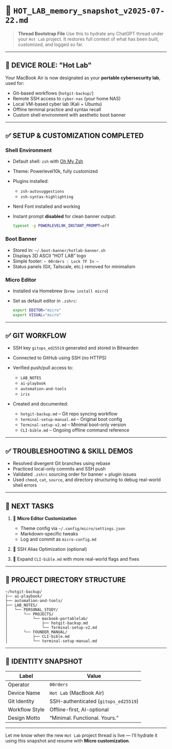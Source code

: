 # 🧠 `HOT_LAB_memory_snapshot_v2025-07-22.md`

> **Thread Bootstrap File**
> Use this to hydrate any ChatGPT thread under your `Hot Lab` project.
> It restores full context of what has been built, customized, and logged so far.

---

## 🔧 DEVICE ROLE: "Hot Lab"

Your MacBook Air is now designated as your **portable cybersecurity lab**, used for:

* Git-based workflows (`hotgit-backup/`)
* Remote SSH access to `cyber-nas` (your home NAS)
* Local VM-based cyber lab (Kali + Ubuntu)
* Offline terminal practice and syntax recall
* Custom shell environment with aesthetic boot banner

---

## ✅ SETUP & CUSTOMIZATION COMPLETED

### Shell Environment

* Default shell: `zsh` with [Oh My Zsh](https://ohmyz.sh/)
* Theme: Powerlevel10k, fully customized
* Plugins installed:

  * `zsh-autosuggestions`
  * `zsh-syntax-highlighting`
* Nerd Font installed and working
* Instant prompt **disabled** for clean banner output:

  ```zsh
  typeset -g POWERLEVEL9K_INSTANT_PROMPT=off
  ```

### Boot Banner

* Stored in: `~/.boot-banner/hotlab-banner.sh`
* Displays 3D ASCII “HOT LAB” logo
* Simple footer: `~ 00rders : Lock TF In ~`
* Status panels (Git, Tailscale, etc.) removed for minimalism

### Micro Editor

* Installed via Homebrew (`brew install micro`)
* Set as default editor in `.zshrc`:

  ```zsh
  export EDITOR="micro"
  export VISUAL="micro"
  ```

---

## ✅ GIT WORKFLOW

* SSH key `gitops_ed25519` generated and stored in Bitwarden
* Connected to GitHub using SSH (no HTTPS)
* Verified push/pull access to:

  * `LAB_NOTES`
  * `ai-playbook`
  * `automation-and-tools`
  * `iris`
* Created and documented:

  * `hotgit-backup.md` – Git repo syncing workflow
  * `terminal-setup-manual.md` – Original boot config
  * `Terminal-setup-v2.md` – Minimal boot-only version
  * `CLI-bible.md` – Ongoing offline command reference

---

## ✅ TROUBLESHOOTING & SKILL DEMOS

* Resolved divergent Git branches using rebase
* Practiced local-only commits and SSH push
* Validated `.zshrc` sourcing order for banner + plugin issues
* Used `chmod`, `cat`, `source`, and directory structuring to debug real-world shell errors

---

## 📌 NEXT TASKS

1. 🎨 **Micro Editor Customization**

   * Theme config via `~/.config/micro/settings.json`
   * Markdown-specific tweaks
   * Log and commit as `micro-config.md`

2. 🔐 SSH Alias Optimization (optional)

3. 🧠 Expand `CLI-bible.md` with more real-world flags and fixes

---

## 📁 PROJECT DIRECTORY STRUCTURE

```
~/hotgit-backup/
├── ai-playbook/
├── automation-and-tools/
├── LAB_NOTES/
│   └── PERSONAL_STUDY/
│       └── PROJECTS/
│           └── macbook-portablelab/
│               ├── hotgit-backup.md
│               └── Terminal-setup-v2.md
│       └── FOUNDER_MANUAL/
│           ├── CLI-bible.md
│           └── terminal-setup-manual.md
```

---

## 🧠 IDENTITY SNAPSHOT

| Label          | Value                                |
| -------------- | ------------------------------------ |
| Operator       | `00rders`                            |
| Device Name    | `Hot Lab` (MacBook Air)              |
| Git Identity   | SSH-authenticated (`gitops_ed25519`) |
| Workflow Style | Offline-first, AI-optional           |
| Design Motto   | “Minimal. Functional. Yours.”        |

---

Let me know when the new `Hot Lab` project thread is live — I’ll hydrate it using this snapshot and resume with **Micro customization**.

